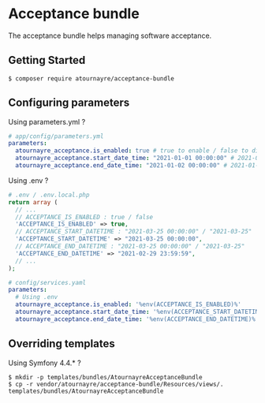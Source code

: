 Acceptance bundle
=================

The acceptance bundle helps managing software acceptance.

Getting Started
---------------
```
$ composer require atournayre/acceptance-bundle
```

Configuring parameters
----------------------
Using parameters.yml ?
```yaml
# app/config/parameters.yml
parameters:
  atournayre_acceptance.is_enabled: true # true to enable / false to disable
  atournayre_acceptance.start_date_time: "2021-01-01 00:00:00" # 2021-01-01 is also valid
  atournayre_acceptance.end_date_time: "2021-01-02 00:00:00" # 2021-01-02 is also valid
```

Using .env ?
```php
# .env / .env.local.php
return array (
  // ...
  // ACCEPTANCE_IS_ENABLED : true / false
  'ACCEPTANCE_IS_ENABLED' => true,
  // ACCEPTANCE_START_DATETIME : "2021-03-25 00:00:00" / "2021-03-25"
  'ACCEPTANCE_START_DATETIME' => "2021-03-25 00:00:00",
  // ACCEPTANCE_END_DATETIME : "2021-03-25 00:00:00" / "2021-03-25"
  'ACCEPTANCE_END_DATETIME' => "2021-02-29 23:59:59",
  // ...
);
```

```yaml
# config/services.yaml
parameters:
  # Using .env
  atournayre_acceptance.is_enabled: '%env(ACCEPTANCE_IS_ENABLED)%'
  atournayre_acceptance.start_date_time: '%env(ACCEPTANCE_START_DATETIME)%'
  atournayre_acceptance.end_date_time: '%env(ACCEPTANCE_END_DATETIME)%'
```


Overriding templates
---------------------

Using Symfony 4.4.* ?
```
$ mkdir -p templates/bundles/AtournayreAcceptanceBundle
$ cp -r vendor/atournayre/acceptance-bundle/Resources/views/. templates/bundles/AtournayreAcceptanceBundle
```
